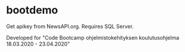 # bootdemo
Get apikey from NewsAPI.org.
Requires SQL Server.

Developed for "Code Bootcamp ohjelmistokehityksen koulutusohjelma 18.03.2020 - 23.04.2020"
